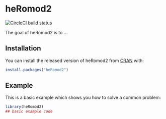
# heRomod2

<!-- badges: start -->
[![CircleCI build status](https://circleci.com/gh/PolicyAnalysisInc/heRomod2.svg?style=svg)](https://circleci.com/gh/PolicyAnalysisInc/heRomod2)
<!-- badges: end -->

The goal of heRomod2 is to ...

## Installation

You can install the released version of heRomod2 from [CRAN](https://CRAN.R-project.org) with:

``` r
install.packages("heRomod2")
```

## Example

This is a basic example which shows you how to solve a common problem:

``` r
library(heRomod2)
## basic example code
```

